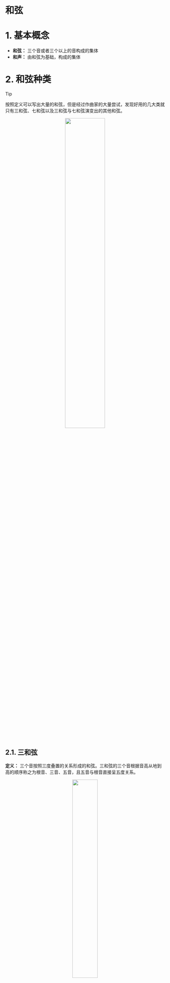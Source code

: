 # 和弦

# 1. 基本概念 

- **和弦：** 三个音或者三个以上的音构成的集体
- **和声：** 由和弦为基础，构成的集体


# 2. 和弦种类

> [!tip]
> 按照定义可以写出大量的和弦，但是经过作曲家的大量尝试，发现好用的几大类就只有三和弦、七和弦以及三和弦与七和弦演变出的其他和弦。

<p style="text-align:center;"><img src="/musical_theory/image/foundation/chords.jpg" width="50%" align="middle" /></p>

## 2.1. 三和弦

**定义：** 三个音按照三度叠置的关系形成的和弦。三和弦的三个音根据音高从地到高的顺序称之为根音、三音、五音，且五音与根音直接呈五度关系。

<p style="text-align:center;"><img src="/musical_theory/image/foundation/chordThree.jpg" width="40%" align="middle" /></p>

同样经过作曲家的大量尝试，三和弦中常用的也只有四个和弦，即大三和弦、小三和弦、增三和弦、减三和弦。

- 大三和弦：三音与根音是大三度、三音与五音是小三度。相对明亮、温馨
    <p style="text-align:center;"><img src="/musical_theory/image/foundation/majorTriad.jpg" width="40%" align="middle" /></p>

- 小三和弦：三音与根音是小三度、三音与五音是大三度。相对黯淡、忧伤

    <p style="text-align:center;"><img src="/musical_theory/image/foundation/minorTriad.jpg" width="40%" align="middle" /></p>

- 增三和弦：三音与根音是大三度、三音与五音是大三度。相对紧张、压抑，因为五音与根音呈增五度关系，属于不协和音程
    <p style="text-align:center;"><img src="/musical_theory/image/foundation/augmentTraid.jpg" width="40%" align="middle" /></p>
- 减三和弦：三音与根音是小三度、三音与五音是小三度。相对紧张、压抑，因为五音与根音呈减五度关系，属于不协和音程
    <p style="text-align:center;"><img src="/musical_theory/image/foundation/diminishedTriad.jpg" width="40%" align="middle" /></p>

## 2.2. 三和弦转位

- 第一转位：根音转位，低音与根音为六度，也称之为「六和弦」
- 第二转位：根音与三音转位，低音与根音为四度，低音与三音为六度，也称之为「四六和弦」
- 转位的修饰词与原位保持一致，例如大三和弦的第二转位就是大四六和弦

<p style="text-align:center;"><img src="/musical_theory/image/foundation/inversionTriad.jpg" width="75%" align="middle" /></p>

## 2.3. 七和弦

**定义：** 四个音按照三度叠置的关系构成的和弦。

<p style="text-align:center;"><img src="/musical_theory/image/foundation/seventhChord.jpg" width="35%" align="middle" /></p>

**命名：** AB七和弦
- A: 根三五音形成的是A三和弦
- B：根音与七音构成B七度

<p style="text-align:center;"><img src="/musical_theory/image/foundation/seventhChordName.jpg" width="65%" align="middle" /></p>

<p style="text-align:center;"><img src="/musical_theory/image/foundation/seventhChords.jpg" width="75%" align="middle" /></p>

**大七升五和弦：** 将五音降低半音就是大七和弦，因此可以将增大和弦说成是大七升五和弦。小七降五和弦同理，小七和弦的五音降低半音就是减小七和弦。

<p style="text-align:center;"><img src="/musical_theory/image/foundation/sevenUpFive.jpg" width="50%" align="middle" /></p>

## 2.4. 七和弦转位

**命名**：低音与七音、根音的度数来命名

<p style="text-align:center;"><img src="/musical_theory/image/foundation/inversionSeventh.jpg" width="75%" align="middle" /></p>

转位首先转根音，由于根音与七音相差七度，转位后根音肯定和七音挨着，且相差两度，因此要确定转位后的根音，肯定要去找呈两度的音。

<p style="text-align:center;"><img src="/musical_theory/image/foundation/judgSeventhInversion.jpg" width="65%" align="middle" /></p>

## 2.5. 其他和弦

<p style="text-align:center;"><img src="/musical_theory/image/foundation/otherChord.jpg" width="75%" align="middle" /></p>



# 3. 和弦标记

## 3.1. 和弦固定标记法

- 四种三和弦标记：
    <p style="text-align:center;"><img src="/musical_theory/image/foundation/triadSign1.jpg" width="50%" align="middle" /></p>

- 七种七和弦标记：
    <p style="text-align:center;"><img src="/musical_theory/image/foundation/seventhSign1.jpg" width="75%" align="middle" /></p>

- slash和弦：和弦名 / 低音。用于表示三和弦与七和弦的转位和弦
    <p style="text-align:center;"><img src="/musical_theory/image/foundation/slash.jpg" width="75%" align="middle" /></p>

- 九音、十一音、十三音：在和弦音生成原理中，9 代表与根音呈大九度的音；11 代表与根音呈纯十一度的音；13 代表与根音呈大十三度的音；若有升降号，那么就对音程进行升降，例如 b13 代表与根音呈小十三度的音。
    <p style="text-align:center;"><img src="/musical_theory/image/foundation/externChord.jpg" width="75%" align="middle" /></p>

    - 直接写 9, 11, 13 表示是包含了所有的三度叠加音，例如 G13 是包含了根音、三音、五音、七音、九音、十一音、十三音
    - 有 () 或者 add 符号，则表示原则上添加一个音
    - 和弦优先省略五音

- 加音和弦：在某一个和弦上添加一个音
    <p style="text-align:center;"><img src="/musical_theory/image/foundation/addChord.jpg" width="25%" align="middle" /></p>
    <p style="text-align:center;"><img src="/musical_theory/image/foundation/addChords.jpg" width="60%" align="middle" /></p>

- 挂留和弦（sus和弦）：当前和弦中的某一个音占用了下一个和弦中某个音的时值，并且这个音被推迟演奏
    <p style="text-align:center;"><img src="/musical_theory/image/foundation/suspension.jpg" width="50%" align="middle" /></p>

    经过使用尝试，只剩下两种形式：
    - **sus4(sus)**：纯四度音挤掉三音，三音后面可以不出现
    - **sus2**：大二度音挤掉三音，三音在后面可以不出现

- 省略和弦（omit和弦）: 省略和弦中的某个音
    <p style="text-align:center;"><img src="/musical_theory/image/foundation/omitChord.jpg" width="75%" align="middle" /></p>

## 3.2. 和弦功能级数标记法

### 3.2.1. 级数

对于自然大调中的每个音阶可以使用罗马数字进行标记
<p style="text-align:center;"><img src="/musical_theory/image/foundation/ModeSymbol.jpg" width="75%" align="middle" /></p>

以上面的调内音阶组合出和弦

<p style="text-align:center;"><img src="/musical_theory/image/foundation/ModeChord.jpg" width="75%" align="middle" /></p>

换一个调式

<p style="text-align:center;"><img src="/musical_theory/image/foundation/ModeOther.jpg" width="75%" align="middle" /></p>

### 3.2.2. 功能

和弦根据特性，可以划分为三个功能，和弦的变化一般就是在这三个功能之间来回切换

<p style="text-align:center;"><img src="/musical_theory/image/foundation/property.jpg" width="50%" align="middle" /></p>

然后根据功能对调式进行标记

<p style="text-align:center;"><img src="/musical_theory/image/foundation/ModeProperty.jpg" width="75%" align="middle" /></p>

## 3.3. 特殊记号

- 六和弦具有两种含义
    <p style="text-align:center;"><img src="/musical_theory/image/foundation/chord6.jpg" width="50%" align="middle" /></p>

- 六九和弦：三和弦 + 大六度音 + 大九度音，即 Xadd6add9
    <p style="text-align:center;"><img src="/musical_theory/image/foundation/chord69.jpg" width="25%" align="middle" /></p>

- 五和弦：就是三和弦省略了三音，即 Xomit3
    <p style="text-align:center;"><img src="/musical_theory/image/foundation/chord5.jpg" width="50%" align="middle" /></p>

# 4. 广义和弦

上文介绍的所有和弦都是狭义上的和弦定义，广义的和弦只看两部分：**构成音 + 低音**，构成音由狭义和弦定义所确定

<p style="text-align:center;"><img src="/musical_theory/image/foundation/generializedChord.jpg" width="75%" align="middle" /></p>

在引入广义和弦的定义后，转位在构建和声就有了很大的作用
1. 和弦的声部变化更加流畅
2. 低音线条的构造

<p style="text-align:center;"><img src="/musical_theory/image/foundation/inversion.jpg" width="50%" align="middle" /></p>

# 5. 和弦织体

- 柱式织体
    <p style="text-align:center;"><img src="/musical_theory/image/foundation/texture1.jpg" width="75%" align="middle" /></p>
- 分解织体
    <p style="text-align:center;"><img src="/musical_theory/image/foundation/texture2.jpg" width="75%" align="middle" /></p>
    